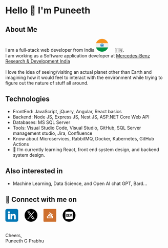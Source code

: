 # Hello :wave: I'm Puneeth 

## About Me
I am a full-stack web developer from India [<img alt="Puneeth | India" width="40px" src="images/india.png"/>]()  &nbsp;   &nbsp; 🇮🇳. 
<br/>I am working as a Software application developer at [Mercedes-Benz Research & Development India](https://www.mbrdi.co.in/#/)
<br/><br/>
I love the idea of seeing/visiting an actual planet other than Earth and imagining how it would feel to interact with the environment while trying to figure out the nature of stuff all around.

## Technologies

* FrontEnd: JavaScript, jQuery, Angular, React basics
* Backend: Node JS, Express JS, Nest JS, ASP.NET Core Web API
* Databases: MS SQL Server
* Tools: Visual Studio Code, Visual Studio, GitHub, SQL Server management studio, Jira, Confluence
* Know about Microservices, RabbitMQ, Docker, Kubernetes, GitHub Actions
* 🌱 I’m currently learning React, front end system design, and backend system design.

## Also interested in
* Machine Learning, Data Science, and Open AI chat GPT, Bard...

## 🤝 Connect with me on
[<img alt="Puneeth | Linkedin" width="40px" src="images/linkedin.png"/>](https://www.linkedin.com/in/puneeth-g-prabhu-610071228/)  &nbsp;   &nbsp;
[<img alt="Puneeth | X" width="40px" src="images/twitter.png"/>](https://twitter.com/PuneethGPrabhu1)  &nbsp;   &nbsp;
[<img alt="Puneeth | StackOverflow" width="40px" src="images/stackoverflow.png"/>](https://stackoverflow.com/users/10069953/puneeth-g-prabhu)  &nbsp;  &nbsp;
[<img alt="Puneeth | Dev" width="40px" src="images/dev.png"/>](https://dev.to/puneethprabhu)  &nbsp;   &nbsp;

<br/>
Cheers,<br/>
Puneeth G Prabhu
